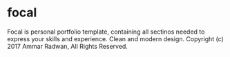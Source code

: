 # focal
 Focal is personal portfolio template, containing all sectinos needed to express your skills and experience. Clean and modern design. Copyright (c) 2017 Ammar Radwan, All Rights Reserved.
